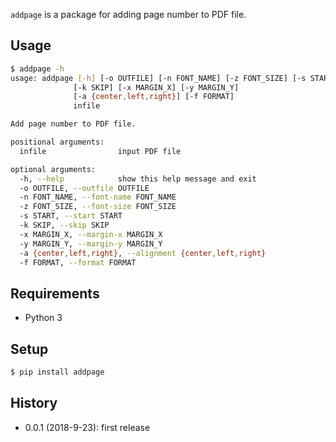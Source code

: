 `addpage` is a package for adding page number to PDF file.

## Usage

```sh
$ addpage -h
usage: addpage [-h] [-o OUTFILE] [-n FONT_NAME] [-z FONT_SIZE] [-s START]
              [-k SKIP] [-x MARGIN_X] [-y MARGIN_Y]
              [-a {center,left,right}] [-f FORMAT]
              infile

Add page number to PDF file.

positional arguments:
  infile                input PDF file

optional arguments:
  -h, --help            show this help message and exit
  -o OUTFILE, --outfile OUTFILE
  -n FONT_NAME, --font-name FONT_NAME
  -z FONT_SIZE, --font-size FONT_SIZE
  -s START, --start START
  -k SKIP, --skip SKIP
  -x MARGIN_X, --margin-x MARGIN_X
  -y MARGIN_Y, --margin-y MARGIN_Y
  -a {center,left,right}, --alignment {center,left,right}
  -f FORMAT, --format FORMAT
```

## Requirements

* Python 3

## Setup

```sh
$ pip install addpage
```

## History

* 0.0.1 (2018-9-23): first release
